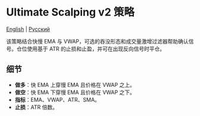 # Ultimate Scalping v2 策略
[English](README.md) | [Русский](README_ru.md)

该策略结合快慢 EMA 与 VWAP，可选的吞没形态和成交量激增过滤器帮助确认信号。仓位使用基于 ATR 的止损和止盈，并可在出现反向信号时平仓。

## 细节

- **做多**：快 EMA 上穿慢 EMA 且价格在 VWAP 之上。
- **做空**：快 EMA 下穿慢 EMA 且价格在 VWAP 之下。
- **指标**：EMA、VWAP、ATR、SMA。
- **止损**：ATR 倍数。
